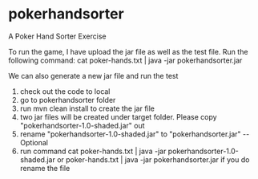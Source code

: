 # pokerhandsorter
A Poker Hand Sorter Exercise 

To run the game, I have upload the jar file as well as the test file. Run the following command:
cat poker-hands.txt | java -jar pokerhandsorter.jar

We can also generate a new jar file and run the test

1. check out the code to local
2. go to pokerhandsorter folder
3. run mvn clean install to create the jar file
4. two jar files will be created under target folder. Please copy "pokerhandsorter-1.0-shaded.jar" out 
5. rename "pokerhandsorter-1.0-shaded.jar" to "pokerhandsorter.jar" -- Optional
6. run command cat poker-hands.txt | java -jar pokerhandsorter-1.0-shaded.jar or poker-hands.txt | java -jar pokerhandsorter.jar  if you do rename the file

